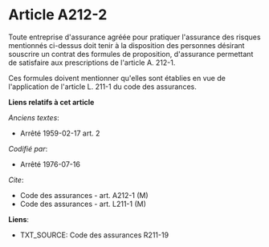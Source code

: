 # Article A212-2

Toute entreprise d'assurance agréée pour pratiquer l'assurance des risques mentionnés ci-dessus doit tenir à la disposition
des personnes désirant souscrire un contrat des formules de proposition, d'assurance permettant de satisfaire aux
prescriptions de l'article A. 212-1.

Ces formules doivent mentionner qu'elles sont établies en vue de l'application de l'article L. 211-1 du code des assurances.

**Liens relatifs à cet article**

_Anciens textes_:

  - Arrêté 1959-02-17 art. 2

_Codifié par_:

  - Arrêté 1976-07-16

_Cite_:

  - Code des assurances - art. A212-1 (M)
  - Code des assurances - art. L211-1 (M)

**Liens**:

  - TXT_SOURCE: Code des assurances R211-19
